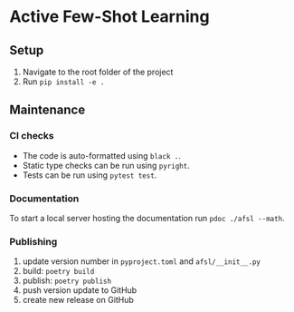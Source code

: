 # Active Few-Shot Learning

## Setup

1. Navigate to the root folder of the project
2. Run `pip install -e .`

## Maintenance

### CI checks

* The code is auto-formatted using `black .`.
* Static type checks can be run using `pyright`.
* Tests can be run using `pytest test`.

### Documentation

To start a local server hosting the documentation run ```pdoc ./afsl --math```.

### Publishing

1. update version number in `pyproject.toml` and `afsl/__init__.py`
2. build: `poetry build`
3. publish: `poetry publish`
4. push version update to GitHub
5. create new release on GitHub

